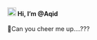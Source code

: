 #### <img src="https://raw.githubusercontent.com/MartinHeinz/MartinHeinz/master/wave.gif" width="20px"> Hi, I’m @Aqid
<picture>
 💸Can you cheer me up....???

<!---
qqidd/qqidd is a ✨ special ✨ repository because its `README.md` (this file) appears on your GitHub profile.
You can click the Preview link to take a look at your changes.
--->
